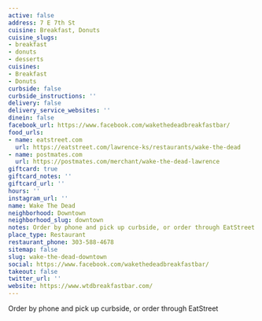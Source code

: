 ```yaml
---
active: false
address: 7 E 7th St
cuisine: Breakfast, Donuts
cuisine_slugs:
- breakfast
- donuts
- desserts
cuisines:
- Breakfast
- Donuts
curbside: false
curbside_instructions: ''
delivery: false
delivery_service_websites: ''
dinein: false
facebook_url: https://www.facebook.com/wakethedeadbreakfastbar/
food_urls:
- name: eatstreet.com
  url: https://eatstreet.com/lawrence-ks/restaurants/wake-the-dead
- name: postmates.com
  url: https://postmates.com/merchant/wake-the-dead-lawrence
giftcard: true
giftcard_notes: ''
giftcard_url: ''
hours: ''
instagram_url: ''
name: Wake The Dead
neighborhood: Downtown
neighborhood_slug: downtown
notes: Order by phone and pick up curbside, or order through EatStreet
place_type: Restaurant
restaurant_phone: 303-588-4678
sitemap: false
slug: wake-the-dead-downtown
social: https://www.facebook.com/wakethedeadbreakfastbar/
takeout: false
twitter_url: ''
website: https://www.wtdbreakfastbar.com/
---
```


Order by phone and pick up curbside, or order through EatStreet